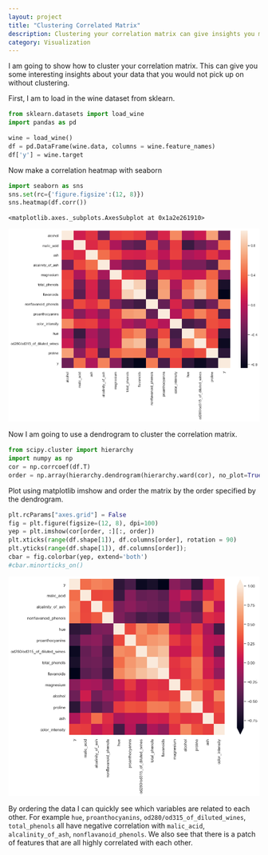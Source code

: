 ```yaml
---
layout: project
title: "Clustering Correlated Matrix"
description: Clustering your correlation matrix can give insights you may not have seen
category: Visualization
---
```


I am going to show how to cluster your correlation matrix.  This can give you some interesting insights about your data that you would not pick up on without clustering.<br>  

First, I am to load in the wine dataset from sklearn. 


```python
from sklearn.datasets import load_wine
import pandas as pd
```


```python
wine = load_wine()
df = pd.DataFrame(wine.data, columns = wine.feature_names)
df['y'] = wine.target 
```

Now make a correlation heatmap with seaborn 


```python
import seaborn as sns 
sns.set(rc={'figure.figsize':(12, 8)})
sns.heatmap(df.corr())
```




    <matplotlib.axes._subplots.AxesSubplot at 0x1a2e261910>




![png](https://raw.githubusercontent.com/sik-flow/sik-flow.github.io/master/_projects/images/Clustering_files/Clustering_4_1.png)


Now I am going to use a dendrogram to cluster the correlation matrix. 


```python
from scipy.cluster import hierarchy
import numpy as np
cor = np.corrcoef(df.T)
order = np.array(hierarchy.dendrogram(hierarchy.ward(cor), no_plot=True)['ivl'], dtype="int")
```

Plot using matplotlib imshow and order the matrix by the order specified by the dendrogram.  


```python
plt.rcParams["axes.grid"] = False
fig = plt.figure(figsize=(12, 8), dpi=100)
yep = plt.imshow(cor[order, :][:, order])
plt.xticks(range(df.shape[1]), df.columns[order], rotation = 90)
plt.yticks(range(df.shape[1]), df.columns[order]);
cbar = fig.colorbar(yep, extend='both')
#cbar.minorticks_on()
```


![png](https://raw.githubusercontent.com/sik-flow/sik-flow.github.io/master/_projects/images/Clustering_files/Clustering_8_0.png)


By ordering the data I can quickly see which variables are related to each other.  For example `hue`, `proanthocyanins`, `od280/od315_of_diluted_wines`, `total_phenols` all have negative correlation with `malic_acid`, `alcalinity_of_ash`, `nonflavanoid_phenols`.  We also see that there is a patch of features that are all highly correlated with each other. 
